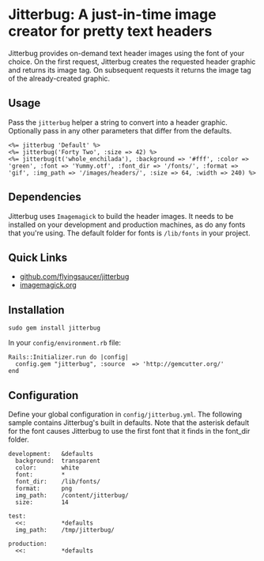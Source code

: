 # Jitterbug: A just-in-time image creator for pretty text headers

Jitterbug provides on-demand text header images using the font of your choice. On the first request, Jitterbug creates the requested header graphic and returns its image tag. On subsequent requests it returns the image tag of the already-created graphic.

## Usage

Pass the `jitterbug` helper a string to convert into a header graphic. Optionally pass in any other parameters that differ from the defaults.

    <%= jitterbug 'Default' %>
    <%= jitterbug('Forty Two', :size => 42) %>
    <%= jitterbug(t('whole_enchilada'), :background => '#fff', :color => 'green', :font => 'Yummy.otf', :font_dir => '/fonts/', :format => 'gif', :img_path => '/images/headers/', :size => 64, :width => 240) %>

## Dependencies

Jitterbug uses `Imagemagick` to build the header images. It needs to be installed on your development and production machines, as do any fonts that you're using. The default folder for fonts is `/lib/fonts` in your project.

## Quick Links

 * [github.com/flyingsaucer/jitterbug](http://github.com/flyingsaucer/jitterbug)
 * [imagemagick.org](http://www.imagemagick.org/script/index.php)

## Installation

    sudo gem install jitterbug

In your `config/environment.rb` file:

    Rails::Initializer.run do |config|
      config.gem "jitterbug", :source  => 'http://gemcutter.org/'
    end

## Configuration

Define your global configuration in `config/jitterbug.yml`. The following sample contains Jitterbug's built in defaults. Note that the asterisk default for the font causes Jitterbug to use the first font that it finds in the font_dir folder.

    development:   &defaults
      background:  transparent
      color:       white
      font:        *
      font_dir:    /lib/fonts/
      format:      png
      img_path:    /content/jitterbug/
      size:        14

    test:
      <<:          *defaults
      img_path:    /tmp/jitterbug/

    production:
      <<:          *defaults